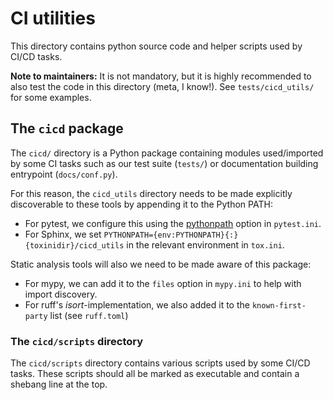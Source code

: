 # CI utilities

This directory contains python source code and helper scripts used by CI/CD tasks.

**Note to maintainers:** It is not mandatory, but it is highly recommended to also test the code in this directory (meta, I know!). See `tests/cicd_utils/` for some examples.

## The `cicd` package

The `cicd/` directory is a Python package containing modules used/imported by some CI tasks such as our test suite (`tests/`) or documentation building entrypoint (`docs/conf.py`).

For this reason, the `cicd_utils` directory needs to be made explicitly discoverable to these tools by appending it to the Python PATH:

- For pytest, we configure this using the [pythonpath](https://docs.pytest.org/en/7.4.x/reference/reference.html#confval-pythonpath) option in `pytest.ini`.
- For Sphinx, we set `PYTHONPATH={env:PYTHONPATH}{:}{toxinidir}/cicd_utils` in the relevant environment in `tox.ini`.

Static analysis tools will also we need to be made aware of this package:

- For mypy, we can add it to the `files` option in `mypy.ini` to help with import discovery.
- For ruff's _isort_-implementation, we also added it to the `known-first-party` list (see `ruff.toml`)

### The `cicd/scripts` directory

The `cicd/scripts` directory contains various scripts used by some CI/CD tasks. These scripts should all be marked as executable and contain a shebang line at the top.
